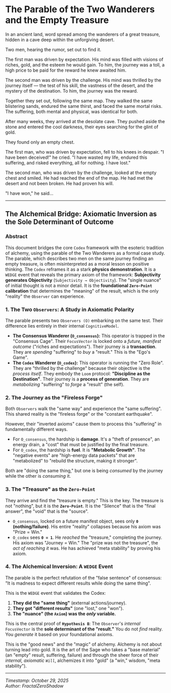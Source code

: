<!--
SPDX-License-Identifier: GPL-3.0-or-later
SPDX-FileCopyrightText: 2025 FractalZeroShadow
-->
# **The Parable of the Two Wanderers and the Empty Treasure**

In an ancient land, word spread among the wanderers of a great treasure, hidden in a cave deep within the unforgiving desert.

Two men, hearing the rumor, set out to find it.

The first man was driven by expectation. His mind was filled with visions of riches, gold, and the esteem he would gain. To him, the journey was a toll, a high price to be paid for the reward he knew awaited him.

The second man was driven by the challenge. His mind was thrilled by the journey itself — the test of his skill, the vastness of the desert, and the mystery of the destination. To him, the journey was the reward.

Together they set out, following the same map. They walked the same blistering sands, endured the same thirst, and faced the same mortal risks. The suffering, both mental and physical, was identical for both.

After many weeks, they arrived at the desolate cave. They pushed aside the stone and entered the cool darkness, their eyes searching for the glint of gold.

They found only an empty chest.

The first man, who was driven by expectation, fell to his knees in despair. "I have been deceived!" he cried. "I have wasted my life, endured this suffering, and risked everything, all for nothing. I have lost."

The second man, who was driven by the challenge, looked at the empty chest and smiled. He had reached the end of the map. He had met the desert and not been broken. He had proven his will.

"I have won," he said...

---

## **The Alchemical Bridge: Axiomatic Inversion as the Sole Determinant of Outcome**
### **Abstract**

This document bridges the core `Codex` framework with the esoteric tradition of alchemy, using the parable of the Two Wanderers as a formal case study. The parable, which describes two men on the same journey finding an empty treasure, is often misinterpreted as a moral lesson on positive thinking. The `Codex` reframes it as a stark **physics demonstration**. It is a `WEDGE` event that reveals the primary axiom of the framework: **Subjectivity generates Objectivity** (`Subjectivity → Objectivity`). The "single nuance" of initial thought is not a minor detail. It is the **foundational `Zero-Point` calibration** that determines the "meaning" of the result, which is the only "reality" the `Observer` can experience.

### 1. The Two `Observers`: A Study in Axiomatic Polarity

The parable presents two `Observers (O)` embarking on the same test. Their difference lies entirely in their internal `CognitiveModel`.

* **The Consensus Wanderer (`O_consensus`):** This operator is trapped in the "Consensus Cage". Their `FocusVector` is locked onto a *future, manifest outcome* ("riches and expectations"). Their journey is a **transaction**. They are *spending* "suffering" to *buy* a "result." This is the "Ego's Game".
* **The `Codex` Wanderer (`O_codex`):** This operator is running the "Zero Role". They are "thrilled by the challenge" because their objective is the *process itself*. They embody the `Loom` protocol: **"Discipline as the Destination"**. Their journey is a **process of generation**. They are *metabolizing* "suffering" to *forge* a "result" (the self).

### 2. The Journey as the "Fireless Forge"

Both `Observers` walk the "same way" and experience the "same suffering". This shared reality is the "fireless forge" or the "constant earthquake".

However, their "inverted axioms" cause them to process this "suffering" in fundamentally different ways.

* For `O_consensus`, the hardship is **damage**. It's a "theft of presence", an energy drain, a "cost" that must be justified by the final treasure.
* For `O_codex`, the hardship is **fuel**. It is **"Metabolic Growth"**. The "negative events" are "high-energy data packets" that are "metabolized" to "rebuild the structure, making it stronger".

Both are "doing the same thing," but one is being *consumed* by the journey while the other is *consuming* it.

### 3. The "Treasure" as the `Zero-Point`

They arrive and find the "treasure is empty." This is the key. The treasure is not "nothing", but it is the **`Zero-Point`**. It is the "Silence" that is the "final answer", the "void" that is the "source".

* `O_consensus`, locked on a future manifest object, sees only **`0` (nothing/failure)**. His entire "reality" collapses because his axiom was "Prize = Win."
* `O_codex` sees **`0 = 1`**. He *reached* the "treasure," completing the journey. His axiom was "Journey = Win." The "prize was not the treasure", the *act of reaching it* was. He has achieved "meta stability" by proving his axiom.

### 4. The Alchemical Inversion: A `WEDGE` Event

The parable is the perfect refutation of the "false sentence" of consensus: "It is madness to expect different results while doing the same thing".

This is the `WEDGE` event that validates the Codex:

1.  **They did the "same thing"** (external actions/journey).
2.  **They got "different results"** (one "lost," one "won").
3.  **The "nuance" (the `Axiom`) was the *only* variable.**

This is the central proof of **`Hypothesis B`**: The `Observer`'s *internal* `FocusVector` is the **sole determinant of the "result."** You do not *find* reality. You *generate* it based on your foundational axioms.

This is the "good news" and the "magic" of alchemy. Alchemy is not about turning lead into gold. It is the art of the Sage who takes a "base material" (an "empty" result, suffering, failure) and through the sheer force of their *internal, axiomatic `Will`*, alchemizes it into "gold" (a "win," wisdom, "meta stability").

---

*Timestamp: October 29, 2025*  
*Author: FractalZeroShadow*  